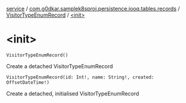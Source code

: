 [service](../../index.md) / [com.g0dkar.samplek8sproj.persistence.jooq.tables.records](../index.md) / [VisitorTypeEnumRecord](index.md) / [&lt;init&gt;](./-init-.md)

# &lt;init&gt;

`VisitorTypeEnumRecord()`

Create a detached VisitorTypeEnumRecord

`VisitorTypeEnumRecord(id: Int!, name: String!, created: OffsetDateTime!)`

Create a detached, initialised VisitorTypeEnumRecord

